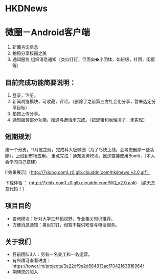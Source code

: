 # HKDNews
# 微圈－Android客户端
1. 新闻咨询信息
2. 拍照分享校园之美
3. 通知服务,组织消息通知（类似钉钉，但面向�小团体，如班级，社团，闺蜜等）

## 目前完成功能简要说明：
1. 登录，注册。
2. 新闻浏览模块，可收藏，评论。（删除了之前第三方社会化分享，暂未选定分享目标）
3. 拍照上传分享。
4. 通知服务部分功能，推送与邀请未完成。（把逻辑和表理清了，未实现）

## 短期规划
建一个分支，11月底之前，完成科大版微圈（为了尽快上线，会考虑删除一些功能），上线到市场应用。
重点完成：通知服务模块，推送直接使用Bomb，（本人会学习自己搭建）

![效果展示]（http://7xjung.com1.z0.glb.clouddn.com/hkdnews_v2.0.gif）


下载体验 ： (http://7xiblx.com1.z0.glb.clouddn.com/WQ_v2.0.apk) ［绝无恶意代码！］

## 项目目的
- 咨询模块：针对大学生开拓视野，专业相关知识推荐。
- 方便消息通知：类似钉钉，但暂不提供短信与电话服务。

## 关于我们
- 目前团队3人：另有一名美工和一名运营。
- 有兴趣可查看进度：https://tower.im/projects/3e22df9e2d684813acf7042163818964/
- 期待您的加入 
